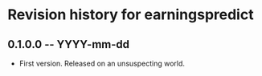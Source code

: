 # Revision history for earningspredict

## 0.1.0.0 -- YYYY-mm-dd

* First version. Released on an unsuspecting world.
